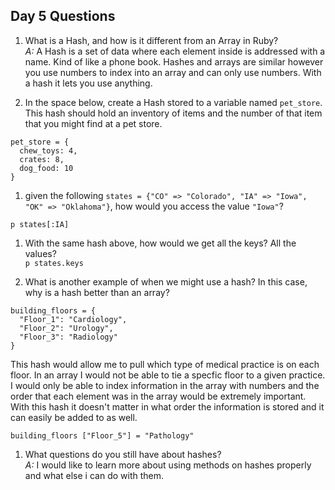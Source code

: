 ## Day 5 Questions

1. What is a Hash, and how is it different from an Array in Ruby?  
*A:* A Hash is a set of data where each element inside is addressed with a name. Kind of like a phone book. Hashes and arrays are similar however you use numbers to index into an array and can only use numbers. With a hash it lets you use anything.

1. In the space below, create a Hash stored to a variable named `pet_store`.  This hash should hold an inventory of items and the number of that item that you might find at a pet store.  
```
pet_store = {
  chew_toys: 4,
  crates: 8,
  dog_food: 10
}

```

1. given the following `states = {"CO" => "Colorado", "IA" => "Iowa", "OK" => "Oklahoma"}`, how would you access the value `"Iowa"`?
```
p states[:IA]

```

1. With the same hash above, how would we get all the keys?  All the values?  
`p states.keys`

1. What is another example of when we might use a hash?  In this case, why is a hash better than an array?  
```
building_floors = {
  "Floor_1": "Cardiology",
  "Floor_2": "Urology",
  "Floor_3": "Radiology"
}

```
This hash would allow me to pull which type of medical practice is on each floor. In an array I would not be able to tie a specfic floor to a given practice. I would only be able to index information in the array with numbers and the order that each element was in the array would be extremely important. With this hash it doesn't matter in what order the information is stored and it can easily be added to as well.  
```
building_floors ["Floor_5"] = "Pathology"

```


1. What questions do you still have about hashes?  
*A:* I would like to learn more about using methods on hashes properly and what else i can do with them.
